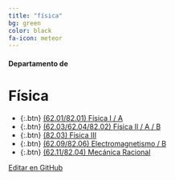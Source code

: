 ```yaml
---
title: "física"
bg: green
color: black
fa-icon: meteor
---
```

#### Departamento de
# Física

<!---
No poner los links de t.joinchat directamente,
>>>> NO USAR https://www.protectyourlinks.com/ <<<<
En lugar de https://t.me/joinchat/SaraSasasa-sa poner j/SaraSasasa-sa
-->

*  {:.btn} <i class="fas fa-train"></i> [(62.01/82.01) Física I / A](j/A70cpFOoop3n5xJR50KX5g)
*  {:.btn} <i class="fas fa-bolt"></i> [(62.03/62.04/82.02) Física II / A / B](j/+1m2NV3lBmwIwYmEx)
*  {:.btn} <i class="fas fa-atom"></i> [(82.03) Fisica III](j/IQ4_wU46jredv7_63y6KIA)
*  {:.btn} [(62.09/82.06) Electromagnetismo / B](j/IQ4_wVdAV9QpsqouTBZ9oA)
*  {:.btn} [(62.11/82.04) Mecánica Racional](j/+4aqspStZ-Ww3NmJh)

<span class="editongithub">
	<a href="{{site.github.repository_url}}/blob/master/{{page.path}}">
		<i class="fas fa-pen"></i> Editar en GitHub
	</a>
</span>
